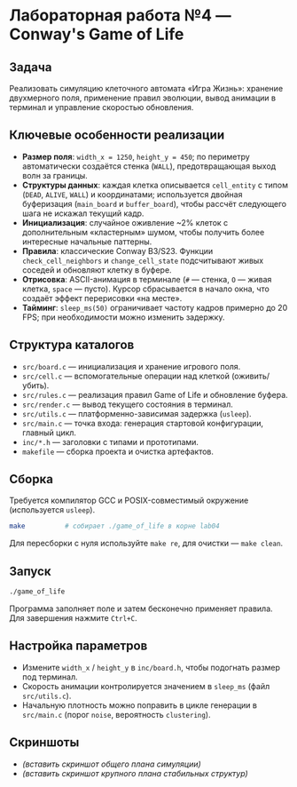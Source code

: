 # Лабораторная работа №4 — Conway's Game of Life

## Задача
Реализовать симуляцию клеточного автомата «Игра Жизнь»: хранение двухмерного поля, применение правил эволюции, вывод анимации в терминал и управление скоростью обновления.

## Ключевые особенности реализации
- **Размер поля**: `width_x = 1250`, `height_y = 450`; по периметру автоматически создаётся стенка (`WALL`), предотвращающая выход волн за границы.
- **Структуры данных**: каждая клетка описывается `cell_entity` с типом (`DEAD`, `ALIVE`, `WALL`) и координатами; используется двойная буферизация (`main_board` и `buffer_board`), чтобы рассчёт следующего шага не искажал текущий кадр.
- **Инициализация**: случайное оживление ~2% клеток с дополнительным «кластерным» шумом, чтобы получить более интересные начальные паттерны.
- **Правила**: классические Conway B3/S23. Функции `check_cell_neighbors` и `change_cell_state` подсчитывают живых соседей и обновляют клетку в буфере.
- **Отрисовка**: ASCII-анимация в терминале (`#` — стенка, `O` — живая клетка, `space` — пусто). Курсор сбрасывается в начало окна, что создаёт эффект перерисовки «на месте».
- **Тайминг**: `sleep_ms(50)` ограничивает частоту кадров примерно до 20 FPS; при необходимости можно изменить задержку.

## Структура каталогов
- `src/board.c` — инициализация и хранение игрового поля.
- `src/cell.c` — вспомогательные операции над клеткой (оживить/убить).
- `src/rules.c` — реализация правил Game of Life и обновление буфера.
- `src/render.c` — вывод текущего состояния в терминал.
- `src/utils.c` — платформенно-зависимая задержка (`usleep`).
- `src/main.c` — точка входа: генерация стартовой конфигурации, главный цикл.
- `inc/*.h` — заголовки с типами и прототипами.
- `makefile` — сборка проекта и очистка артефактов.

## Сборка
Требуется компилятор GCC и POSIX-совместимый окружение (используется `usleep`).
```bash
make          # собирает ./game_of_life в корне lab04
```
Для пересборки с нуля используйте `make re`, для очистки — `make clean`.

## Запуск
```bash
./game_of_life
```
Программа заполняет поле и затем бесконечно применяет правила. Для завершения нажмите `Ctrl+C`.

## Настройка параметров
- Измените `width_x` / `height_y` в `inc/board.h`, чтобы подогнать размер под терминал.
- Скорость анимации контролируется значением в `sleep_ms` (файл `src/utils.c`).
- Начальную плотность можно поправить в цикле генерации в `src/main.c` (порог `noise`, вероятность `clustering`).

## Скриншоты
- _(вставить скриншот общего плана симуляции)_
- _(вставить скриншот крупного плана стабильных структур)_

